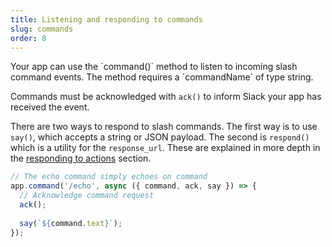 ```yaml
---
title: Listening and responding to commands
slug: commands
order: 8
---
```


<div class="section-content">
Your app can use the `command()` method to listen to incoming slash command events. The method requires a `commandName` of type string.

Commands must be acknowledged with `ack()` to inform Slack your app has received the event.

There are two ways to respond to slash commands. The first way is to use `say()`, which accepts a string or JSON payload. The second is `respond()` which is a utility for the `response_url`. These are explained in more depth in the [responding to actions](#action-respond) section.
</div>

```javascript
// The echo command simply echoes on command
app.command('/echo', async ({ command, ack, say }) => {
  // Acknowledge command request
  ack();
  
  say(`${command.text}`);
});
```
